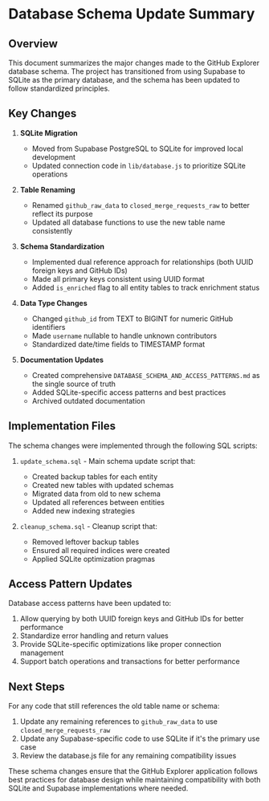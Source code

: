 # Database Schema Update Summary

## Overview

This document summarizes the major changes made to the GitHub Explorer database schema. The project has transitioned from using Supabase to SQLite as the primary database, and the schema has been updated to follow standardized principles.

## Key Changes

1. **SQLite Migration**
   - Moved from Supabase PostgreSQL to SQLite for improved local development
   - Updated connection code in `lib/database.js` to prioritize SQLite operations

2. **Table Renaming**
   - Renamed `github_raw_data` to `closed_merge_requests_raw` to better reflect its purpose
   - Updated all database functions to use the new table name consistently

3. **Schema Standardization**
   - Implemented dual reference approach for relationships (both UUID foreign keys and GitHub IDs)
   - Made all primary keys consistent using UUID format
   - Added `is_enriched` flag to all entity tables to track enrichment status

4. **Data Type Changes**
   - Changed `github_id` from TEXT to BIGINT for numeric GitHub identifiers
   - Made `username` nullable to handle unknown contributors
   - Standardized date/time fields to TIMESTAMP format

5. **Documentation Updates**
   - Created comprehensive `DATABASE_SCHEMA_AND_ACCESS_PATTERNS.md` as the single source of truth
   - Added SQLite-specific access patterns and best practices
   - Archived outdated documentation

## Implementation Files

The schema changes were implemented through the following SQL scripts:

1. `update_schema.sql` - Main schema update script that:
   - Created backup tables for each entity
   - Created new tables with updated schemas
   - Migrated data from old to new schema
   - Updated all references between entities
   - Added new indexing strategies

2. `cleanup_schema.sql` - Cleanup script that:
   - Removed leftover backup tables
   - Ensured all required indices were created
   - Applied SQLite optimization pragmas

## Access Pattern Updates

Database access patterns have been updated to:

1. Allow querying by both UUID foreign keys and GitHub IDs for better performance
2. Standardize error handling and return values
3. Provide SQLite-specific optimizations like proper connection management
4. Support batch operations and transactions for better performance

## Next Steps

For any code that still references the old table name or schema:

1. Update any remaining references to `github_raw_data` to use `closed_merge_requests_raw`
2. Update any Supabase-specific code to use SQLite if it's the primary use case
3. Review the database.js file for any remaining compatibility issues

These schema changes ensure that the GitHub Explorer application follows best practices for database design while maintaining compatibility with both SQLite and Supabase implementations where needed. 